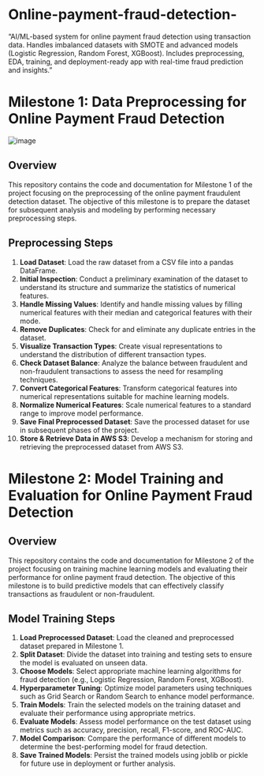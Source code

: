 # Online-payment-fraud-detection-
“AI/ML-based system for online payment fraud detection using transaction data. Handles imbalanced datasets with SMOTE and advanced models (Logistic Regression, Random Forest, XGBoost). Includes preprocessing, EDA, training, and deployment-ready app with real-time fraud prediction and insights.”
# Milestone 1: Data Preprocessing for Online Payment Fraud Detection
![image](https://github.com/user-attachments/assets/609a8224-c285-4a5b-819f-5fff7af20c22)

## Overview

This repository contains the code and documentation for Milestone 1 of the project focusing on the preprocessing of the online payment fraudulent detection dataset. The objective of this milestone is to prepare the dataset for subsequent analysis and modeling by performing necessary preprocessing steps.

## Preprocessing Steps

1. **Load Dataset**: Load the raw dataset from a CSV file into a pandas DataFrame.
2. **Initial Inspection**: Conduct a preliminary examination of the dataset to understand its structure and summarize the statistics of numerical features.
3. **Handle Missing Values**: Identify and handle missing values by filling numerical features with their median and categorical features with their mode.
4. **Remove Duplicates**: Check for and eliminate any duplicate entries in the dataset.
5. **Visualize Transaction Types**: Create visual representations to understand the distribution of different transaction types.
6. **Check Dataset Balance**: Analyze the balance between fraudulent and non-fraudulent transactions to assess the need for resampling techniques.
7. **Convert Categorical Features**: Transform categorical features into numerical representations suitable for machine learning models.
8. **Normalize Numerical Features**: Scale numerical features to a standard range to improve model performance.
9. **Save Final Preprocessed Dataset**: Save the processed dataset for use in subsequent phases of the project.
10. **Store & Retrieve Data in AWS S3**: Develop a mechanism for storing and retrieving the preprocessed dataset from AWS S3.

# Milestone 2: Model Training and Evaluation for Online Payment Fraud Detection


## Overview

This repository contains the code and documentation for Milestone 2 of the project focusing on training machine learning models and evaluating their performance for online payment fraud detection. The objective of this milestone is to build predictive models that can effectively classify transactions as fraudulent or non-fraudulent.

## Model Training Steps

1. **Load Preprocessed Dataset**: Load the cleaned and preprocessed dataset prepared in Milestone 1.
2. **Split Dataset**: Divide the dataset into training and testing sets to ensure the model is evaluated on unseen data.
3. **Choose Models**: Select appropriate machine learning algorithms for fraud detection (e.g., Logistic Regression, Random Forest, XGBoost).
4. **Hyperparameter Tuning**: Optimize model parameters using techniques such as Grid Search or Random Search to enhance model performance.
5. **Train Models**: Train the selected models on the training dataset and evaluate their performance using appropriate metrics.
6. **Evaluate Models**: Assess model performance on the test dataset using metrics such as accuracy, precision, recall, F1-score, and ROC-AUC.
7. **Model Comparison**: Compare the performance of different models to determine the best-performing model for fraud detection.
8. **Save Trained Models**: Persist the trained models using joblib or pickle for future use in deployment or further analysis.

